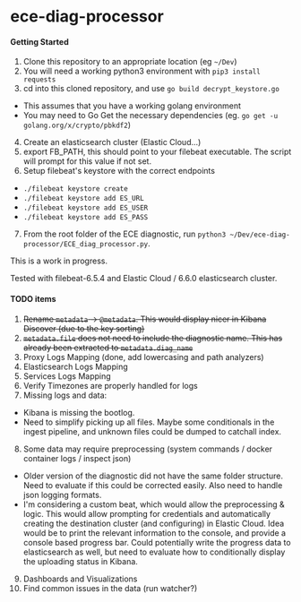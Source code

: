 # ece-diag-processor

#### Getting Started
1. Clone this repository to an appropriate location (eg `~/Dev`)
2. You will need a working python3 environment with `pip3 install requests`
3. cd into this cloned repository, and use `go build decrypt_keystore.go`
  - This assumes that you have a working golang environment
  - You may need to Go Get the necessary dependencies (eg. `go get -u golang.org/x/crypto/pbkdf2`)
4. Create an elasticsearch cluster (Elastic Cloud...)
5. export FB_PATH, this should point to your filebeat executable. The script will prompt for this value if not set.
6. Setup filebeat's keystore with the correct endpoints
  - `./filebeat keystore create`
  - `./filebeat keystore add ES_URL`
  - `./filebeat keystore add ES_USER`
  - `./filebeat keystore add ES_PASS`
7. From the root folder of the ECE diagnostic, run `python3 ~/Dev/ece-diag-processor/ECE_diag_processor.py`.

This is a work in progress.

Tested with filebeat-6.5.4 and Elastic Cloud / 6.6.0 elasticsearch cluster.

#### TODO items
1. ~~Rename `metadata` -> `@metadata`. This would display nicer in Kibana Discover (due to the key sorting)~~
2. ~~`metadata.file` does not need to include the diagnostic name. This has already been extracted to `metadata.diag_name`~~
3. Proxy Logs Mapping (done, add lowercasing and path analyzers)
4. Elasticsearch Logs Mapping
5. Services Logs Mapping
6. Verify Timezones are properly handled for logs
7. Missing logs and data:
  - Kibana is missing the bootlog.
  - Need to simplify picking up all files. Maybe some conditionals in the ingest pipeline, and unknown files could be dumped to catchall index.
8. Some data may require preprocessing (system commands / docker container logs / inspect json)
  - Older version of the diagnostic did not have the same folder structure. Need to evaluate if this could be corrected easily. Also need to handle json logging formats.
  - I'm considering a custom beat, which would allow the preprocessing & logic. This would allow prompting for credentials and automatically creating the destination cluster (and configuring) in Elastic Cloud. Idea would be to print the relevant information to the console, and provide a console based progress bar. Could potentially write the progress data to elasticsearch as well, but need to evaluate how to conditionally display the uploading status in Kibana.
9. Dashboards and Visualizations
10. Find common issues in the data (run watcher?)
